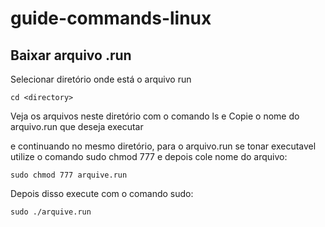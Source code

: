 # guide-commands-linux

## Baixar arquivo .run
Selecionar diretório onde está o arquivo run
~~~linux
cd <directory>
~~~

Veja os arquivos neste diretório com o comando ls e Copie o nome do arquivo.run que deseja executar

e continuando no mesmo diretório, para o arquivo.run se tonar executavel utilize o comando sudo chmod 777 e depois cole nome do arquivo: 
~~~
sudo chmod 777 arquive.run
~~~

Depois disso execute com o comando sudo:
~~~linux
sudo ./arquive.run
~~~
